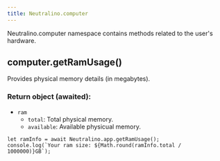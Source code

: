 ```yaml
---
title: Neutralino.computer
---
```


Neutralino.computer namespace contains methods related to the user's hardware.

## computer.getRamUsage()
Provides physical memory details (in megabytes).

### Return object (awaited):
- `ram`
  * `total`: Total physical memory.
  * `available`: Available physicual memory.


```
let ramInfo = await Neutralino.app.getRamUsage();
console.log(`Your ram size: ${Math.round(ramInfo.total / 1000000)}GB`);
```
